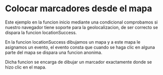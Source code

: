 <h1>Colocar marcadores desde el mapa</h1>
<p>Este ejemplo en la funcion inicio mediante una condicional comprobamos si nuestro navegador tiene soporte para la geolocalizacion, de ser correcto se dispara la funcion locationSuccess.</p>
<p>En la funcion locationSuccess dibujamos un mapa y a este mapa le asignamos un evento, el evento consta que cuando se haga clic en alguna parte del mapa se dispara una funcion anonima.</p>
<p>Dicha funcion se encarga de dibujar un marcador exactamente donde se hizo clic en el mapa.</p>
